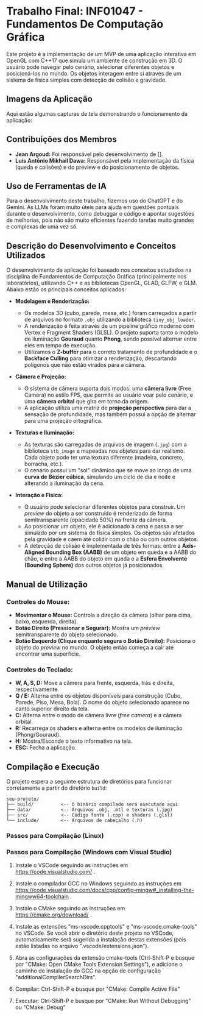 # Trabalho Final: INF01047 - Fundamentos De Computação Gráfica

Este projeto é a implementação de um MVP de uma aplicação interativa em OpenGL com C++17 que simula um ambiente de construção em 3D. O usuário pode navegar pelo cenário, selecionar diferentes objetos e posicioná-los no mundo. Os objetos interagem entre si através de um sistema de física simples com detecção de colisão e gravidade.

## Imagens da Aplicação

Aqui estão algumas capturas de tela demonstrando o funcionamento da aplicação:

<inserir imagens>

## Contribuições dos Membros

  * **Jean Argoud:** Foi responsável pelo desenvolvimento de [].
  * **Luís Antônio Mikhail Dawa:** Responsável pela implementação da física (queda e colisões) e do preview e do posicionamento de objetos.

## Uso de Ferramentas de IA

Para o desenvolvimento deste trabalho, fizemos uso do ChatGPT e do Gemini. As LLMs foram muito úteis para ajuda em questões pontuais durante o desenvolvimento, como debuggar o código e apontar sugestões de melhorias, pois não são muito eficientes fazendo tarefas muito grandes e complexas de uma vez só.

## Descrição do Desenvolvimento e Conceitos Utilizados

O desenvolvimento da aplicação foi baseado nos conceitos estudados na disciplina de Fundamentos de Computação Gráfica (principalmente nos laboratórios), utilizando C++ e as bibliotecas OpenGL, GLAD, GLFW, e GLM. Abaixo estão os principais conceitos aplicados:

  * **Modelagem e Renderização:**

      * Os modelos 3D (cubo, parede, mesa, etc.) foram carregados a partir de arquivos no formato `.obj` utilizando a biblioteca `tiny_obj_loader`.
      * A renderização é feita através de um pipeline gráfico moderno com Vertex e Fragment Shaders (GLSL). O projeto suporta tanto o modelo de iluminação **Gouraud** quanto **Phong**, sendo possível alternar entre eles em tempo de execução.
      * Utilizamos o **Z-buffer** para o correto tratamento de profundidade e o **Backface Culling** para otimizar a renderização, descartando polígonos que não estão virados para a câmera.

  * **Câmera e Projeção:**

      * O sistema de câmera suporta dois modos: uma **câmera livre** (Free Camera) no estilo FPS, que permite ao usuário voar pelo cenário, e uma **câmera orbital** que gira em torno da origem.
      * A aplicação utiliza uma matriz de **projeção perspectiva** para dar a sensação de profundidade, mas também possui a opção de alternar para uma projeção ortográfica.

  * **Texturas e Iluminação:**

      * As texturas são carregadas de arquivos de imagem (`.jpg`) com a biblioteca `stb_image` e mapeadas nos objetos para dar realismo. Cada objeto pode ter uma textura diferente (madeira, concreto, borracha, etc.).
      * O cenário possui um "sol" dinâmico que se move ao longo de uma **curva de Bézier cúbica**, simulando um ciclo de dia e noite e alterando a iluminação da cena.

  * **Interação e Física:**

      * O usuário pode selecionar diferentes objetos para construir. Um *preview* do objeto a ser construído é renderizado de forma semitransparente (opacidade 50%) na frente da câmera.
      * Ao posicionar um objeto, ele é adicionado à cena e passa a ser simulado por um sistema de física simples. Os objetos são afetados pela gravidade e caem até colidir com o chão ou com outros objetos.
      * A detecção de colisão é implementada de três formas: entre a **Axis-Aligned Bounding Box (AABB)** de um objeto em queda e a AABB do chão, e entre a AABB do objeto em queda e a **Esfera Envolvente (Bounding Sphere)** dos outros objetos já posicionados.

## Manual de Utilização

### Controles do Mouse:

  * **Movimentar o Mouse:** Controla a direção da câmera (olhar para cima, baixo, esquerda, direita).
  * **Botão Direito (Pressionar e Segurar):** Mostra um *preview* semitransparente do objeto selecionado.
  * **Botão Esquerdo (Clique enquanto segura o Botão Direito):** Posiciona o objeto do *preview* no mundo. O objeto então começa a cair até encontrar uma superfície.

### Controles do Teclado:

  * **W, A, S, D:** Move a câmera para frente, esquerda, trás e direita, respectivamente.
  * **Q / E:** Alterna entre os objetos disponíveis para construção (Cubo, Parede, Piso, Mesa, Bola). O nome do objeto selecionado aparece no canto superior direito da tela.
  * **C:** Alterna entre o modo de câmera livre (*free camera*) e a câmera orbital.
  * **R:** Recarrega os shaders e alterna entre os modelos de iluminação (Phong/Gouraud).
  * **H:** Mostra/Esconde o texto informativo na tela.
  * **ESC:** Fecha a aplicação.

## Compilação e Execução

O projeto espera a seguinte estrutura de diretórios para funcionar corretamente a partir do diretório `build`:

```
seu-projeto/
├── build/          <-- O binário compilado será executado aqui
├── data/           <-- Arquivos .obj, .mtl e texturas (.jpg)
├── src/            <-- Código fonte (.cpp) e shaders (.glsl)
└── include/        <-- Arquivos de cabeçalho (.h)
```

### Passos para Compilação (Linux)


### Passos para Compilação (Windows com Visual Studio)

1) Instale o VSCode seguindo as instruções em https://code.visualstudio.com/ .

2) Instale o compilador GCC no Windows seguindo as instruções em
https://code.visualstudio.com/docs/cpp/config-mingw#_installing-the-mingww64-toolchain .

3) Instale o CMake seguindo as instruções em https://cmake.org/download/ .

4) Instale as extensões "ms-vscode.cpptools" e "ms-vscode.cmake-tools"
no VSCode. Se você abrir o diretório deste projeto no VSCode,
automaticamente será sugerida a instalação destas extensões (pois
estão listadas no arquivo ".vscode/extensions.json").

5) Abra as configurações da extensão cmake-tools (Ctrl-Shift-P e
busque por "CMake: Open CMake Tools Extension Settings"), e adicione o
caminho de instalação do GCC na opção de configuração "additionalCompilerSearchDirs".

6) Compilar: Ctrl-Shift-P e busque por "CMake: Compile Active File"

7) Executar: Ctrl-Shift-P e busque por "CMake: Run Without Debugging" ou "CMake: Debug"
